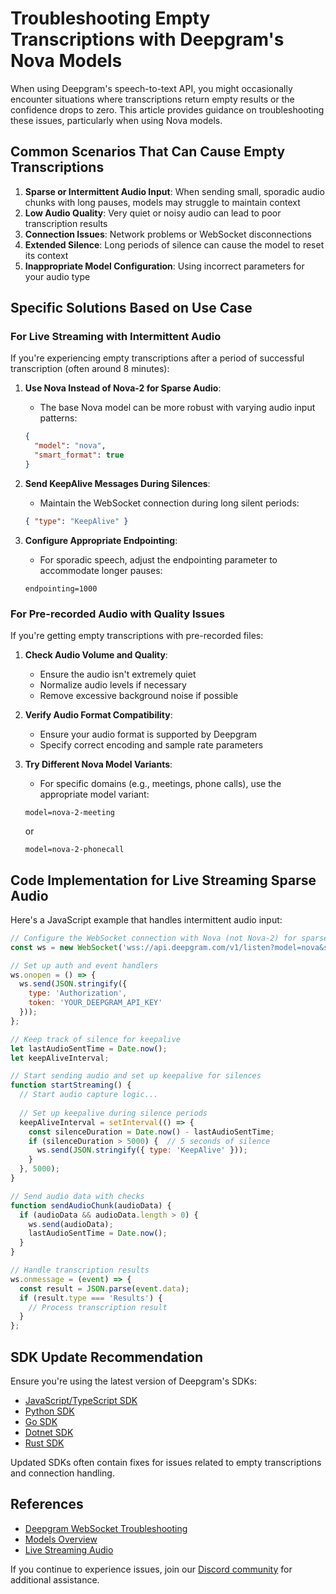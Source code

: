 # Troubleshooting Empty Transcriptions with Deepgram's Nova Models

When using Deepgram's speech-to-text API, you might occasionally encounter situations where transcriptions return empty results or the confidence drops to zero. This article provides guidance on troubleshooting these issues, particularly when using Nova models.

## Common Scenarios That Can Cause Empty Transcriptions

1. **Sparse or Intermittent Audio Input**: When sending small, sporadic audio chunks with long pauses, models may struggle to maintain context
2. **Low Audio Quality**: Very quiet or noisy audio can lead to poor transcription results
3. **Connection Issues**: Network problems or WebSocket disconnections
4. **Extended Silence**: Long periods of silence can cause the model to reset its context
5. **Inappropriate Model Configuration**: Using incorrect parameters for your audio type

## Specific Solutions Based on Use Case

### For Live Streaming with Intermittent Audio

If you're experiencing empty transcriptions after a period of successful transcription (often around 8 minutes):

1. **Use Nova Instead of Nova-2 for Sparse Audio**:
   - The base Nova model can be more robust with varying audio input patterns:
   ```json
   {
     "model": "nova",
     "smart_format": true
   }
   ```

2. **Send KeepAlive Messages During Silences**:
   - Maintain the WebSocket connection during long silent periods:
   ```json
   { "type": "KeepAlive" }
   ```

3. **Configure Appropriate Endpointing**:
   - For sporadic speech, adjust the endpointing parameter to accommodate longer pauses:
   ```
   endpointing=1000
   ```

### For Pre-recorded Audio with Quality Issues

If you're getting empty transcriptions with pre-recorded files:

1. **Check Audio Volume and Quality**:
   - Ensure the audio isn't extremely quiet
   - Normalize audio levels if necessary
   - Remove excessive background noise if possible

2. **Verify Audio Format Compatibility**:
   - Ensure your audio format is supported by Deepgram
   - Specify correct encoding and sample rate parameters

3. **Try Different Nova Model Variants**:
   - For specific domains (e.g., meetings, phone calls), use the appropriate model variant:
   ```
   model=nova-2-meeting
   ```
   or
   ```
   model=nova-2-phonecall
   ```

## Code Implementation for Live Streaming Sparse Audio

Here's a JavaScript example that handles intermittent audio input:

```javascript
// Configure the WebSocket connection with Nova (not Nova-2) for sparse audio
const ws = new WebSocket('wss://api.deepgram.com/v1/listen?model=nova&smart_format=true&encoding=linear16&sample_rate=16000');

// Set up auth and event handlers
ws.onopen = () => {
  ws.send(JSON.stringify({
    type: 'Authorization',
    token: 'YOUR_DEEPGRAM_API_KEY'
  }));
};

// Keep track of silence for keepalive
let lastAudioSentTime = Date.now();
let keepAliveInterval;

// Start sending audio and set up keepalive for silences
function startStreaming() {
  // Start audio capture logic...
  
  // Set up keepalive during silence periods
  keepAliveInterval = setInterval(() => {
    const silenceDuration = Date.now() - lastAudioSentTime;
    if (silenceDuration > 5000) {  // 5 seconds of silence
      ws.send(JSON.stringify({ type: 'KeepAlive' }));
    }
  }, 5000);
}

// Send audio data with checks
function sendAudioChunk(audioData) {
  if (audioData && audioData.length > 0) {
    ws.send(audioData);
    lastAudioSentTime = Date.now();
  }
}

// Handle transcription results
ws.onmessage = (event) => {
  const result = JSON.parse(event.data);
  if (result.type === 'Results') {
    // Process transcription result
  }
};
```

## SDK Update Recommendation

Ensure you're using the latest version of Deepgram's SDKs:

- [JavaScript/TypeScript SDK](https://github.com/deepgram/deepgram-js-sdk)
- [Python SDK](https://github.com/deepgram/deepgram-python-sdk)
- [Go SDK](https://github.com/deepgram/deepgram-go-sdk)
- [Dotnet SDK](https://github.com/deepgram/deepgram-dotnet-sdk)
- [Rust SDK](https://github.com/deepgram/deepgram-rust-sdk)

Updated SDKs often contain fixes for issues related to empty transcriptions and connection handling.

## References

- [Deepgram WebSocket Troubleshooting](https://developers.deepgram.com/docs/troubleshooting-websocket-data-and-net-errors-when-live-streaming-audio)
- [Models Overview](https://developers.deepgram.com/docs/models-languages-overview)
- [Live Streaming Audio](https://developers.deepgram.com/docs/getting-started-with-live-streaming-audio)

If you continue to experience issues, join our [Discord community](https://discord.gg/deepgram) for additional assistance.
